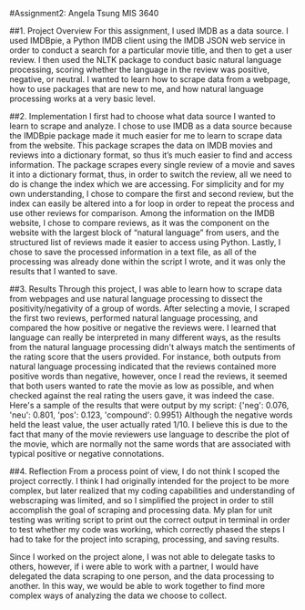 #Assignment2:
Angela Tsung
MIS 3640

##1. Project Overview
For this assignment, I used IMDB as a data source. I used IMDBpie, a Python IMDB client using the IMDB JSON web service in order to conduct a search for a particular movie title, and then to get a user review. I then used the NLTK package to conduct basic natural language processing, scoring whether the language in the review was positive, negative, or neutral. I wanted to learn how to scrape data from a webpage, how to use packages that are new to me, and how natural language processing works at a very basic level.

##2. Implementation
I first had to choose what data source I wanted to learn to scrape and analyze. I chose to use IMDB as a data source because the IMDBpie package made it much easier for me to learn to scrape data from the website. This package scrapes the data on IMDB movies and reviews into a dictionary format, so thus it’s much easier to find and access information. The package scrapes every single review of a movie and saves it into a dictionary format, thus, in order to switch the review, all we need to do is change the index which we are accessing. For simplicity and for my own understanding, I chose to compare the first and second review, but the index can easily be altered into a for loop in order to repeat the process and use other reviews for comparison.
Among the information on the IMDB website, I chose to compare reviews, as it was the component on the website with the largest block of “natural language” from users, and the structured list of reviews made it easier to access using Python. Lastly, I chose to save the processed information in a text file, as all of the processing was already done within the script I wrote, and it was only the results that I wanted to save.

##3. Results
Through this project, I was able to learn how to scrape data from webpages and use natural language processing to dissect the positivity/negativity of a group of words. After selecting a movie, I scraped the first two reviews, performed natural language processing, and compared the how positive or negative the reviews were. I learned that language can really be interpreted in many different ways, as the results from the natural language processing didn't always match the sentiments of the rating score that the users provided. For instance, both outputs from natural language processing indicated that the reviews contained more positive words than negative, however, once I read the reviews, it seemed that both users wanted to rate the movie as low as possible, and when checked against the real rating the users gave, it was indeed the case.
Here's a sample of the results that were output by my script:
{'neg': 0.076, 'neu': 0.801, 'pos': 0.123, 'compound': 0.9951}
Although the negative words held the least value, the user actually rated 1/10.
I believe this is due to the fact that many of the movie reviewers use language to describe the plot of the movie, which are normally not the same words that are associated with typical positive or negative connotations.


##4. Reflection
From a process point of view, I do not think I scoped the project correctly. I think I had originally intended for the project to be more complex, but later realized that my coding capabilities and understanding of webscraping was limited, and so I simplified the project in order to still accomplish the goal of scraping and processing data. My plan for unit testing was writing script to print out the correct output in terminal in order to test whether my code was working, which correctly phased the steps I had to take for the project into scraping, processing, and saving results.

Since I worked on the project alone, I was not able to delegate tasks to others, however, if i were able to work with a partner, I would have delegated the data scraping to one person, and the data processing to another. In this way, we would be able to work together to find more complex ways of analyzing the data we choose to collect.
